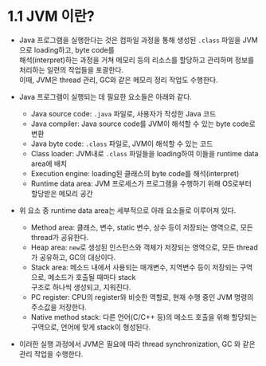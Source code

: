 # 1.1 JVM 이란?

- Java 프로그램을 실행한다는 것은 컴파일 과정을 통해 생성된 `.class` 파일을 JVM으로 loading하고, byte code를  
  해석(interpret)하는 과정을 거쳐 메모리 등의 리소스를 할당하고 관리하며 정보를 처리하는 일련의 작업들을 포괄한다.  
  이때, JVM은 thread 관리, GC와 같은 메모리 정리 작업도 수행한다.

- Java 프로그램이 실행되는 데 필요한 요소들은 아래와 같다.

  - Java source code: `.java` 파일로, 사용자가 작성한 Java 코드
  - Java compiler: Java source code를 JVM이 해석할 수 있는 byte code로 변환
  - Java byte code: `.class` 파일로, JVM이 해석할 수 있는 코드
  - Class loader: JVM내로 `.class` 파일들을 loading하여 이들을 runtime data area에 배치
  - Execution engine: loading된 클래스의 byte code를 해석(interpret)
  - Runtime data area: JVM 프로세스가 프로그램을 수행하기 위해 OS로부터 할당받은 메모리 공간

- 위 요소 중 runtime data area는 세부적으로 아래 요소들로 이루어져 있다.

  - Method area: 클래스, 변수, static 변수, 상수 등이 저장되는 영역으로, 모든 thread가 공유한다.
  - Heap area: `new`로 생성된 인스턴스와 객체가 저장되는 영역으로, 모든 thread가 공유하고, GC의 대상이다.
  - Stack area: 메소드 내에서 사용되는 매개변수, 지역변수 등이 저장되는 구역으로, 메소드가 호출될 때마다 stack  
    구조로 하나씩 생성되고, 지워진다.
  - PC register: CPU의 register와 비슷한 역할로, 현재 수행 중인 JVM 명령의 주소값을 저장한다.
  - Native method stack: 다른 언어(C/C++ 등)의 메소드 호출을 위해 할당되는 구역으로, 언어에 맞게 stack이 형성된다.

- 이러한 실행 과정에서 JVM은 필요에 따라 thread synchronization, GC 와 같은 관리 작업을 수행한다.
